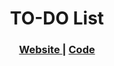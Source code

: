 <!-- Please update value in the {}  -->

<h1 align="center">TO-DO List</h1>

<div align="center">
  <h3>
    <a href="https://bravodiego-to-do-list.netlify.app/">
      Website
    </a>
    <span> | </span>
    <a href="https://github.com/BravoDiego/TO-DO--List">
      Code
    </a>
   
